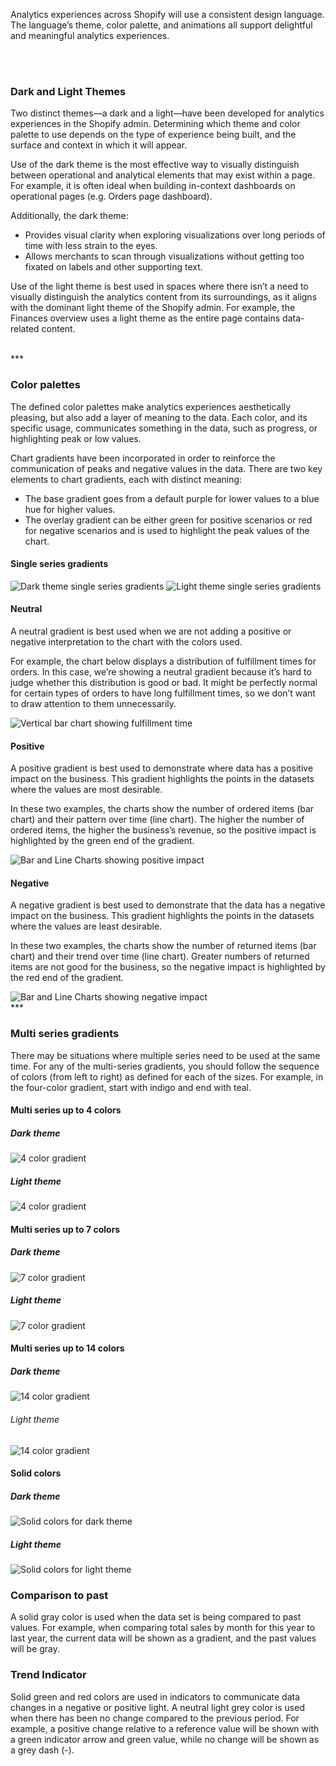 Analytics experiences across Shopify will use a consistent design language. The language’s theme, color palette, and animations all support delightful and meaningful analytics experiences.

<br/>
<br/>

### Dark and Light Themes

Two distinct themes—a dark and a light—have been developed for analytics experiences in the Shopify admin. Determining which theme and color palette to use depends on the type of experience being built, and the surface and context in which it will appear.

Use of the dark theme is the most effective way to visually distinguish between operational and analytical elements that may exist within a page. For example, it is often ideal when building in-context dashboards on operational pages (e.g. Orders page dashboard).

Additionally, the dark theme:

- Provides visual clarity when exploring visualizations over long periods of time with less strain to the eyes.
- Allows merchants to scan through visualizations without getting too fixated on labels and other supporting text.

Use of the light theme is best used in spaces where there isn’t a need to visually distinguish the analytics content from its surroundings, as it aligns with the dominant light theme of the Shopify admin. For example, the Finances overview uses a light theme as the entire page contains data-related content.

<br/>
***

### Color palettes

The defined color palettes make analytics experiences aesthetically pleasing, but also add a layer of meaning to the data. Each color, and its specific usage, communicates something in the data, such as progress, or highlighting peak or low values.

Chart gradients have been incorporated in order to reinforce the communication of peaks and negative values in the data. There are two key elements to chart gradients, each with distinct meaning:

- The base gradient goes from a default purple for lower values to a blue hue for higher values.
- The overlay gradient can be either green for positive scenarios or red for negative scenarios and is used to highlight the peak values of the chart.

#### Single series gradients

<img src='dark-single-series-gradients.png' alt="Dark theme single series gradients" />

<img src='light-single-series-gradients.png' alt="Light theme single series gradients" />

#### Neutral

A neutral gradient is best used when we are not adding a positive or negative interpretation to the chart with the colors used.

For example, the chart below displays a distribution of fulfillment times for orders. In this case, we’re showing a neutral gradient because it’s hard to judge whether this distribution is good or bad. It might be perfectly normal for certain types of orders to have long fulfillment times, so we don’t want to draw attention to them unnecessarily.

<img src='neutral-example.png' alt="Vertical bar chart showing fulfillment time" />

#### Positive
A positive gradient is best used to demonstrate where data has a positive impact on the business. This gradient highlights the points in the datasets where the values are most desirable.

In these two examples, the charts show the number of ordered items (bar chart) and their pattern over time (line chart). The higher the number of ordered items, the higher the business’s revenue, so the positive impact is highlighted by the green end of the gradient.

<img src='positive-example.png' alt="Bar and Line Charts showing positive impact" />

#### Negative
A negative gradient is best used to demonstrate that the data has a negative impact on the business. This gradient highlights the points in the datasets where the values are least desirable.

In these two examples, the charts show the number of returned items (bar chart) and their trend over time (line chart). Greater numbers of returned items are not good for the business, so the negative impact is highlighted by the red end of the gradient.

<img src='negative-example.png' alt="Bar and Line Charts showing negative impact" />

<br/>
***

### Multi series gradients

There may be situations where multiple series need to be used at the same time. For any of the multi-series gradients, you should follow the sequence of colors (from left to right) as defined for each of the sizes. For example, in the four-color gradient, start with indigo and end with teal.

#### Multi series up to 4 colors

##### Dark theme

<img src='dark-multiseries-up-to-4.png' alt="4 color gradient" />

##### Light theme

<img src='light-multiseries-up-to-4.png' alt="4 color gradient" />


#### Multi series up to 7 colors

##### Dark theme

<img src='dark-multiseries-up-to-7.png' alt="7 color gradient" />

##### Light theme

<img src='light-multiseries-up-to-7.png' alt="7 color gradient" />


#### Multi series up to 14 colors

##### Dark theme

<img src='dark-multiseries-up-to-14.png' alt="14 color gradient" />

###### Light theme

<img src='light-multiseries-up-to-14.png' alt="14 color gradient" />

#### Solid colors

##### Dark theme

<img src='dark-solid-colors.png' alt="Solid colors for dark theme" />

##### Light theme

<img src='light-solid-colors.png' alt="Solid colors for light theme" />

<br/>

### Comparison to past
A solid gray color is used when the data set is being compared to past values. For example, when comparing total sales by month for this year to last year, the current data will be shown as a gradient, and the past values will be gray.

### Trend Indicator
Solid green and red colors are used in indicators to communicate data changes in a negative or positive light. A neutral light grey color is used when there has been no change compared to the previous period. For example, a positive change relative to a reference value will be shown with a green indicator arrow and green value, while no change will be shown as a grey dash (-).
